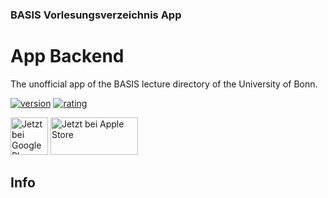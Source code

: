 ### BASIS Vorlesungsverzeichnis App
# App Backend

The unofficial app of the BASIS lecture directory of the University of Bonn.

<a href="https://play.google.com/store/apps/details?id=com.miguelcz.stmg_app"><img src="https://img.shields.io/badge/Version-1.0.1-green?style=for-the-badge" alt="version"></a>
<a href=""><img src="https://img.shields.io/badge/rating-5/5-green?style=for-the-badge" alt="rating"/></a>

<a href="https://play.google.com/store/apps/details?id=com.miguelcz.basis"><img alt="Jetzt bei Google Play" src="https://play.google.com/intl/en_us/badges/static/images/badges/de_badge_web_generic.png" height="60"/></a>
<a href="https://apps.apple.com/de/app/basis-vorlesungsverzeichnis/id6470085783"><img alt="Jetzt bei Apple Store" src="https://developer.apple.com/assets/elements/badges/download-on-the-app-store.svg" height="60" width="140"/></a>

<!--
 | <img src="https://play-lh.googleusercontent.com/HE61X_Dhma2WoG_-U7QSX_Lv3oxodgmgkL28EIhil9CcQHUI-YnB3hf-GcVfSZ4tQg=w1920-h564" alt="Screenshot" /> | <img src="https://play-lh.googleusercontent.com/4FaBhNGEenVfgc0MGpPDcoLH44JChvzLKm6guSD_fSbuyLfzKWA1Hw7xGNvlNn0OVusL=w1920-h564" alt="Screenshot" /> | <img src="https://play-lh.googleusercontent.com/YM4gg7ihERLPXWbh4umfh3WzaXt2AZUgRpWCkKJdR0xZzkB0Zdub2snc3CuhCNh4fro=w1920-h564" alt="Screenshot" /> |
| --- | --- | --- |
-->

## Info

